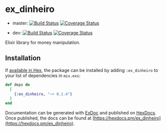 # ex_dinheiro

 - master: [![Build Status](https://travis-ci.org/ramondelemos/ex_dinheiro.svg?branch=master)](https://travis-ci.org/ramondelemos/ex_dinheiro?branch=master)
 [![Coverage Status](https://coveralls.io/repos/github/ramondelemos/ex_dinheiro/badge.svg?branch=master)](https://coveralls.io/github/ramondelemos/ex_dinheiro?branch=master)

 - dev: [![Build Status](https://travis-ci.org/ramondelemos/ex_dinheiro.svg?branch=dev)](https://travis-ci.org/ramondelemos/ex_dinheiro?branch=dev)
 [![Coverage Status](https://coveralls.io/repos/github/ramondelemos/ex_dinheiro/badge.svg?branch=dev)](https://coveralls.io/github/ramondelemos/ex_dinheiro?branch=dev)

Elixir library for money manipulation.

## Installation

If [available in Hex](https://hex.pm/docs/publish), the package can be installed
by adding `:ex_dinheiro` to your list of dependencies in `mix.exs`:

```elixir
def deps do
  [
    {:ex_dinheiro, "~> 0.1.4"}
  ]
end
```

Documentation can be generated with [ExDoc](https://github.com/elixir-lang/ex_doc)
and published on [HexDocs](https://hexdocs.pm). Once published, the docs can
be found at [https://hexdocs.pm/ex_dinheiro](https://hexdocs.pm/ex_dinheiro).

